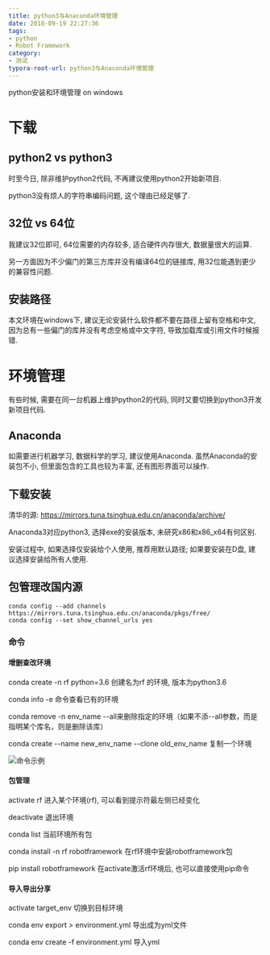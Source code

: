 ```yaml
---
title: python3与Anaconda环境管理
date: 2018-09-19 22:27:36
tags: 
- python
- Robot Framework
category:
- 测试
typora-root-url: python3与Anaconda环境管理
---
```


python安装和环境管理 on windows
<!--more-->

# 下载

## python2 vs python3

时至今日, 除非维护python2代码, 不再建议使用python2开始新项目. 

python3没有烦人的字符串编码问题, 这个理由已经足够了.

## 32位 vs 64位

我建议32位即可, 64位需要的内存较多, 适合硬件内存很大, 数据量很大的运算. 

另一方面因为不少偏门的第三方库并没有编译64位的链接库, 用32位能遇到更少的兼容性问题.

## 安装路径

本文环境在windows下, 建议无论安装什么软件都不要在路径上留有空格和中文, 因为总有一些偏门的库并没有考虑空格或中文字符, 导致加载库或引用文件时候报错.



# 环境管理

有些时候, 需要在同一台机器上维护python2的代码, 同时又要切换到python3开发新项目代码.

## Anaconda

如需要进行机器学习, 数据科学的学习, 建议使用Anaconda. 虽然Anaconda的安装包不小, 但里面包含的工具也较为丰富, 还有图形界面可以操作.

## 下载安装

清华的源: https://mirrors.tuna.tsinghua.edu.cn/anaconda/archive/

Anaconda3对应python3, 选择exe的安装版本, 未研究x86和x86_x64有何区别.

安装过程中, 如果选择仅安装给个人使用, 推荐用默认路径; 如果要安装在D盘, 建议选择安装给所有人使用.

## 包管理改国内源

```text
conda config --add channels https://mirrors.tuna.tsinghua.edu.cn/anaconda/pkgs/free/
conda config --set show_channel_urls yes
```

### 命令

#### 增删查改环境

conda create -n rf python=3.6  创建名为rf 的环境, 版本为python3.6

conda info -e  命令查看已有的环境

conda remove -n env_name --all来删除指定的环境（如果不添--all参数，而是指明某个库名，则是删除该库）

conda create --name new_env_name --clone old_env_name 复制一个环境

![命令示例](commands.png)

#### 包管理

activate rf   进入某个环境(rf), 可以看到提示符最左侧已经变化

deactivate 退出环境

conda list 当前环境所有包

conda install -n rf robotframework   在rf环境中安装robotframework包

pip install robotframework   在activate激活rf环境后, 也可以直接使用pip命令

#### 导入导出分享

activate target_env  切换到目标环境

conda env export > environment.yml 导出成为yml文件

conda env create -f environment.yml 导入yml





